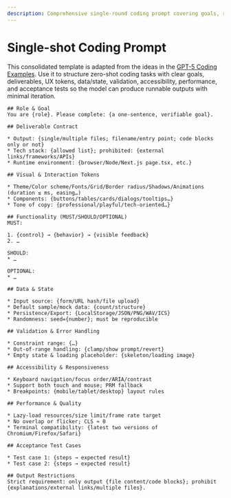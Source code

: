 ```yaml
---
description: Comprehensive single-round coding prompt covering goals, requirements, validation, and acceptance criteria.
---
```


# Single-shot Coding Prompt

This consolidated template is adapted from the ideas in the [GPT-5 Coding Examples](https://github.com/openai/gpt-5-coding-examples). Use it to structure zero-shot coding tasks with clear goals, deliverables, UX tokens, data/state, validation, accessibility, performance, and acceptance tests so the model can produce runnable outputs with minimal iteration.


```
## Role & Goal
You are {role}. Please complete: {a one-sentence, verifiable goal}.

## Deliverable Contract

* Output: {single/multiple files; filename/entry point; code blocks only or not}
* Tech stack: {allowed list}; prohibited: {external links/frameworks/APIs}
* Runtime environment: {browser/Node/Next.js page.tsx, etc.}

## Visual & Interaction Tokens

* Theme/Color scheme/Fonts/Grid/Border radius/Shadows/Animations (duration ≤ ms, easing…)
* Components: {buttons/tables/cards/dialogs/tooltips…}
* Tone of copy: {professional/playful/tech-oriented…}

## Functionality (MUST/SHOULD/OPTIONAL)
MUST:

1. {control} → {behavior} → {visible feedback}
2. …

SHOULD:
* …

OPTIONAL:
* …

## Data & State

* Input source: {form/URL hash/file upload}
* Default sample/mock data: {count/structure}
* Persistence/Export: {LocalStorage/JSON/PNG/WAV/ICS}
* Randomness: seed={number}; must be reproducible

## Validation & Error Handling

* Constraint range: {…}
* Out-of-range handling: {clamp/show prompt/revert}
* Empty state & loading placeholder: {skeleton/loading image}

## Accessibility & Responsiveness

* Keyboard navigation/focus order/ARIA/contrast
* Support both touch and mouse; PRM fallback
* Breakpoints: {mobile/tablet/desktop} layout rules

## Performance & Quality

* Lazy-load resources/size limit/frame rate target
* No overlap or flicker; CLS ≈ 0
* Terminal compatibility: {latest two versions of Chromium/Firefox/Safari}

## Acceptance Test Cases

* Test case 1: {steps → expected result}
* Test case 2: {steps → expected result}

## Output Restrictions
Strict requirement: only output {file content/code blocks}; prohibit {explanations/external links/multiple files}.
```